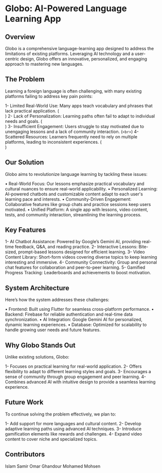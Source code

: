 # Globo: AI-Powered Language Learning App

## Overview
Globo is a comprehensive language-learning app designed to address the limitations of existing platforms. Leveraging AI technology and a user-centric design, Globo offers an innovative, personalized, and engaging approach to mastering new languages.

## The Problem
Learning a foreign language is often challenging, with many existing platforms failing to address key pain points:

1- Limited Real-World Use: Many apps teach vocabulary and phrases that lack practical application. ( <br> )
2- Lack of Personalization: Learning paths often fail to adapt to individual needs and goals. ( <br> )
3- Insufficient Engagement: Users struggle to stay motivated due to unengaging lessons and a lack of community interaction. (`<br>`)
4- Scattered Resources: Learners frequently need to rely on multiple platforms, leading to inconsistent experiences. ( <br> )

## Our Solution
Globo aims to revolutionize language learning by tackling these issues:

• Real-World Focus: Our lessons emphasize practical vocabulary and cultural nuances to ensure real-world applicability.
• Personalized Learning: AI-powered chatbots and customizable content adapt to each user's learning pace and interests.
• Community-Driven Engagement: Collaborative features like group chats and practice sessions keep users motivated.
• Unified Platform: A single app with lessons, video content, tests, and community interaction, streamlining the learning process.

## Key Features
1- AI Chatbot Assistance: Powered by Google’s Gemini AI, providing real-time feedback, Q&A, and reading practice.
2- Interactive Lessons: Bite-sized, prompt-based lessons designed for efficient learning.
3- Video Content Library: Short-form videos covering diverse topics to keep learning interesting and immersive.
4- Community Connectivity: Group and personal chat features for collaboration and peer-to-peer learning.
5- Gamified Progress Tracking: Leaderboards and achievements to boost motivation.

## System Architecture
Here’s how the system addresses these challenges:

• Frontend: Built using Flutter for seamless cross-platform performance.
• Backend: Firebase for reliable authentication and real-time data synchronization.
• AI Integration: Google Gemini AI for personalized, dynamic learning experiences.
• Database: Optimized for scalability to handle growing user needs and future features.

## Why Globo Stands Out
Unlike existing solutions, Globo:

1- Focuses on practical learning for real-world application.
2- Offers flexibility to adapt to different learning styles and goals.
3- Encourages a sense of community through group engagement and peer learning.
4-Combines advanced AI with intuitive design to provide a seamless learning experience.

## Future Work
To continue solving the problem effectively, we plan to:

1- Add support for more languages and cultural content.
2- Develop adaptive learning paths using advanced AI techniques.
3- Introduce gamification elements like rewards and challenges.
4- Expand video content to cover niche and specialized topics.

## Contributors
Islam Samir
Omar Ghandour
Mohamed Mohsen
